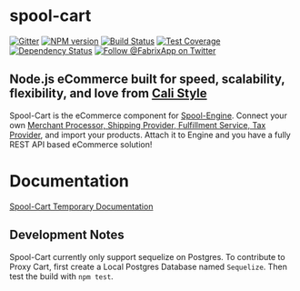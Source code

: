 # spool-cart

[![Gitter][gitter-image]][gitter-url]
[![NPM version][npm-image]][npm-url]
[![Build Status][ci-image]][ci-url]
[![Test Coverage][coverage-image]][coverage-url]
[![Dependency Status][daviddm-image]][daviddm-url]
[![Follow @FabrixApp on Twitter][twitter-image]][twitter-url]

## Node.js eCommerce built for speed, scalability, flexibility, and love from [Cali Style](https://cali-style.com)
Spool-Cart is the eCommerce component for [Spool-Engine](https://github.com/fabrix-app/spool-engine). Connect your own [Merchant Processor, Shipping Provider, Fulfillment Service, Tax Provider](https://github.com/fabrix-app/spool-generics), and import your products. Attach it to Engine and you have a fully REST API based eCommerce solution!

# Documentation
[Spool-Cart Temporary Documentation](https://calistyle.github.io/cart-docs)

## Development Notes
Spool-Cart currently only support sequelize on Postgres. To contribute to Proxy Cart, first create a Local Postgres Database named `Sequelize`. Then test the build with `npm test`. 

[npm-image]: https://img.shields.io/npm/v/@fabrix/spool-cart.svg?style=flat-square
[npm-url]: https://npmjs.org/package/@fabrix/spool-cart
[ci-image]: https://img.shields.io/circleci/project/github/fabrix-app/spool-cart/master.svg
[ci-url]: https://circleci.com/gh/fabrix-app/spool-cart/tree/master
[daviddm-image]: http://img.shields.io/david/fabrix-app/spool-cart.svg?style=flat-square
[daviddm-url]: https://david-dm.org/fabrix-app/spool-cart
[gitter-image]: http://img.shields.io/badge/+%20GITTER-JOIN%20CHAT%20%E2%86%92-1DCE73.svg?style=flat-square
[gitter-url]: https://gitter.im/fabrix-app/fabrix
[twitter-image]: https://img.shields.io/twitter/follow/FabrixApp.svg?style=social
[twitter-url]: https://twitter.com/FabrixApp
[coverage-image]: https://img.shields.io/codeclimate/coverage/github/fabrix-app/spool-cart.svg?style=flat-square
[coverage-url]: https://codeclimate.com/github/fabrix-app/spool-cart/coverage

